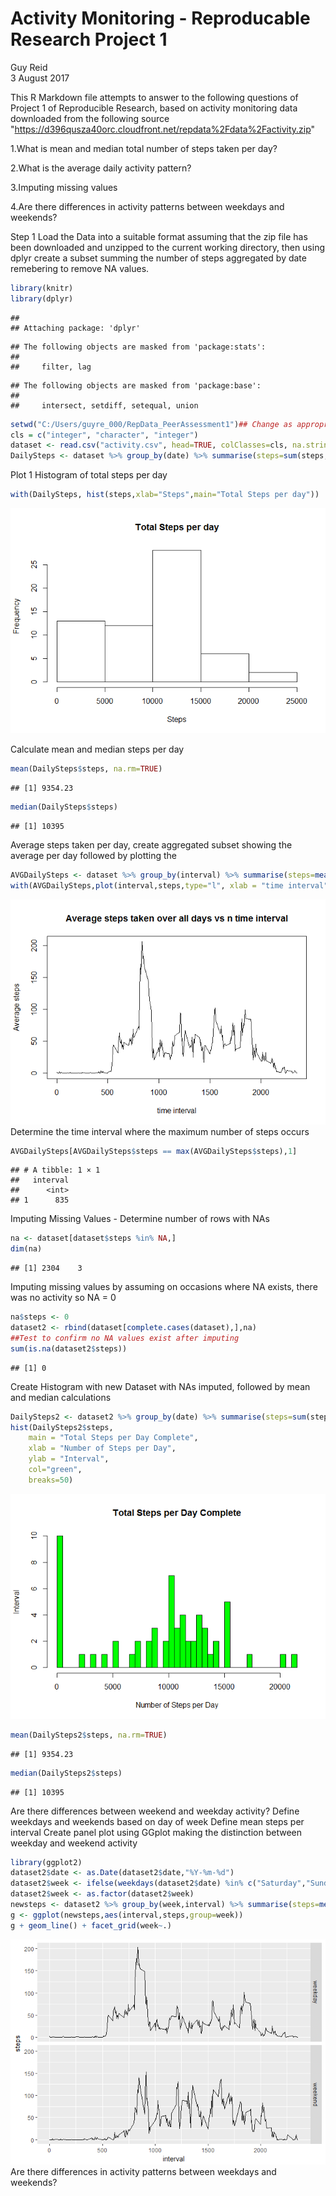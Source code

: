 # Activity Monitoring - Reproducable Research Project 1
Guy Reid  
3 August 2017  


This R Markdown file attempts to answer to the following questions of Project 1 of Reproducible Research, based on activity monitoring data downloaded from the following source "https://d396qusza40orc.cloudfront.net/repdata%2Fdata%2Factivity.zip"

1.What is mean and median total number of steps taken per day?

2.What is the average daily activity pattern?

3.Imputing missing values

4.Are there differences in activity patterns between weekdays and weekends?

Step 1 Load the Data into a suitable format assuming that the zip file has been downloaded and unzipped to the current working directory, then using dplyr create a subset summing the number of steps aggregated by date remebering to remove NA values.


```r
library(knitr)
library(dplyr)
```

```
## 
## Attaching package: 'dplyr'
```

```
## The following objects are masked from 'package:stats':
## 
##     filter, lag
```

```
## The following objects are masked from 'package:base':
## 
##     intersect, setdiff, setequal, union
```

```r
setwd("C:/Users/guyre_000/RepData_PeerAssessment1")## Change as appropriate
cls = c("integer", "character", "integer")
dataset <- read.csv("activity.csv", head=TRUE, colClasses=cls, na.strings="NA")
DailySteps <- dataset %>% group_by(date) %>% summarise(steps=sum(steps,na.rm=TRUE))
```

Plot 1 Histogram of total steps per day


```r
with(DailySteps, hist(steps,xlab="Steps",main="Total Steps per day"))
```

![](PA1_template_files/figure-html/unnamed-chunk-2-1.png)<!-- -->

Calculate mean and median steps per day


```r
mean(DailySteps$steps, na.rm=TRUE)
```

```
## [1] 9354.23
```

```r
median(DailySteps$steps)
```

```
## [1] 10395
```
Average steps taken per day, create aggregated subset showing the average per day followed by plotting the 

```r
AVGDailySteps <- dataset %>% group_by(interval) %>% summarise(steps=mean(steps,na.rm=TRUE))
with(AVGDailySteps,plot(interval,steps,type="l", xlab = "time interval", ylab = "Average steps", main = "Average steps taken over all days vs n time interval"),col = "blue")
```

![](PA1_template_files/figure-html/unnamed-chunk-4-1.png)<!-- -->
Determine the time interval where the  maximum number of steps occurs


```r
AVGDailySteps[AVGDailySteps$steps == max(AVGDailySteps$steps),1]
```

```
## # A tibble: 1 × 1
##   interval
##      <int>
## 1      835
```
Imputing Missing Values - Determine number of rows with NAs


```r
na <- dataset[dataset$steps %in% NA,]
dim(na)
```

```
## [1] 2304    3
```
Imputing missing values by assuming on occasions where NA exists, there was no activity so NA = 0


```r
na$steps <- 0
dataset2 <- rbind(dataset[complete.cases(dataset),],na)
##Test to confirm no NA values exist after imputing
sum(is.na(dataset2$steps))
```

```
## [1] 0
```
Create Histogram with new Dataset with NAs imputed, followed by mean and median calculations


```r
DailySteps2 <- dataset2 %>% group_by(date) %>% summarise(steps=sum(steps,na.rm=TRUE))
hist(DailySteps2$steps, 
    main = "Total Steps per Day Complete", 
    xlab = "Number of Steps per Day", 
    ylab = "Interval",
    col="green",
    breaks=50)
```

![](PA1_template_files/figure-html/unnamed-chunk-8-1.png)<!-- -->

```r
mean(DailySteps2$steps, na.rm=TRUE)
```

```
## [1] 9354.23
```

```r
median(DailySteps2$steps)
```

```
## [1] 10395
```
Are there differences between weekend and weekday activity?
Define weekdays and weekends based on day of week 
Define mean steps per interval
Create panel plot using GGplot making the distinction between weekday and weekend activity


```r
library(ggplot2)
dataset2$date <- as.Date(dataset2$date,"%Y-%m-%d")
dataset2$week <- ifelse(weekdays(dataset2$date) %in% c("Saturday","Sunday"),"weekend","weekday")
dataset2$week <- as.factor(dataset2$week)
newsteps <- dataset2 %>% group_by(week,interval) %>% summarise(steps=mean(steps))
g <- ggplot(newsteps,aes(interval,steps,group=week))
g + geom_line() + facet_grid(week~.)
```

![](PA1_template_files/figure-html/unnamed-chunk-9-1.png)<!-- -->
Are there differences in activity patterns between weekdays and weekends?



